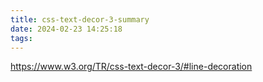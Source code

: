 ```yaml
---
title: css-text-decor-3-summary
date: 2024-02-23 14:25:18
tags:
---
```

https://www.w3.org/TR/css-text-decor-3/#line-decoration